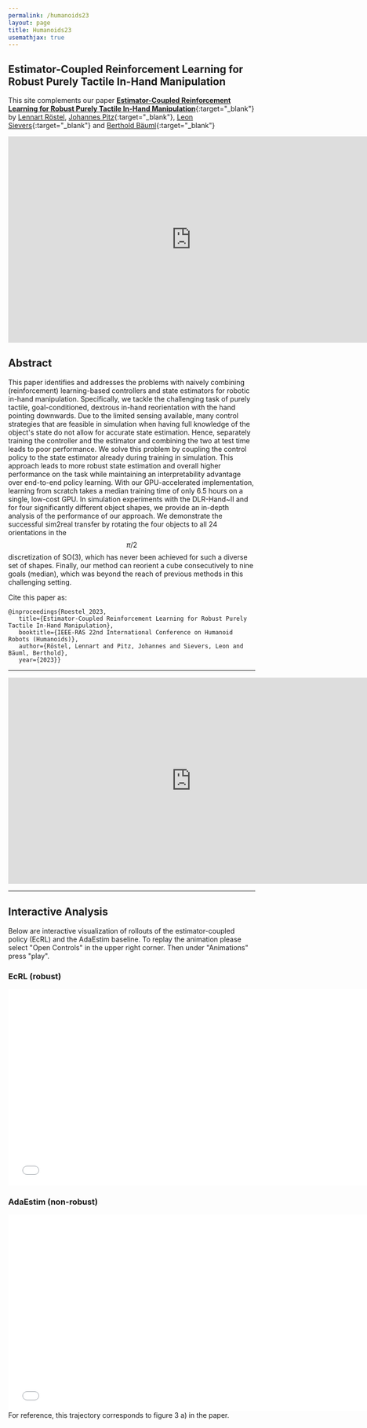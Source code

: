 ```yaml
---
permalink: /humanoids23
layout: page
title: Humanoids23
usemathjax: true
---
```

## Estimator-Coupled Reinforcement Learning for Robust Purely Tactile In-Hand Manipulation
This site complements our paper [**Estimator-Coupled Reinforcement Learning for Robust Purely Tactile In-Hand Manipulation**](https://arxiv.org/abs/2311.04060){:target="_blank"} by [Lennart Röstel](https://scholar.google.com/citations?user=BPUd5h0AAAAJ&hl=en&oi=sra), [Johannes Pitz](https://www.linkedin.com/in/johannes-pitz/){:target="_blank"}, [Leon Sievers](https://www.linkedin.com/in/leon-sievers/){:target="_blank"} and [Berthold Bäuml](https://scholar.google.com/citations?hl=en&user=fjvpDsEAAAAJ){:target="_blank"}

<p align="center">
<iframe width="746" height="420" src="https://www.youtube.com/embed/P8jSDg5TA_E" title="YouTube video player" frameborder="0" allow="accelerometer; autoplay; clipboard-write; encrypted-media; gyroscope; picture-in-picture; web-share" allowfullscreen></iframe>
</p>

## Abstract

This paper identifies and addresses the problems with naively combining (reinforcement) learning-based controllers and state estimators for robotic in-hand manipulation. Specifically, we tackle the challenging task of purely tactile, goal-conditioned, dextrous in-hand reorientation with the hand pointing downwards.
Due to the limited sensing available, many control strategies that are feasible in simulation when having full knowledge of the object's state do not allow for accurate state estimation. Hence, separately training the controller and the estimator and combining the two at test time leads to poor performance. 
We solve this problem by coupling the control policy to the state estimator already during training in simulation.
This approach leads to more robust state estimation and overall higher performance on the task while maintaining an interpretability advantage over end-to-end policy learning. 
With our GPU-accelerated implementation, learning from scratch takes a median training time of only 6.5 hours on a single, low-cost GPU.
In simulation experiments with the DLR-Hand~II and for four significantly different object shapes, we provide an in-depth analysis of the performance of our approach. 
We demonstrate the successful sim2real transfer by rotating the four objects to all 24 orientations in the $$\pi/2$$ discretization of SO(3), which has never been achieved for such a diverse set of shapes. 
Finally, our method can reorient a cube consecutively to nine goals (median), which was beyond the reach of previous methods in this challenging setting.
<!---![Sequence](../assets/imgs/humanoids23/motiv_pic.png) -->


Cite this paper as:

    @inproceedings{Roestel_2023,
       title={Estimator-Coupled Reinforcement Learning for Robust Purely Tactile In-Hand Manipulation},
       booktitle={IEEE-RAS 22nd International Conference on Humanoid Robots (Humanoids)},
       author={Röstel, Lennart and Pitz, Johannes and Sievers, Leon and Bäuml, Berthold},
       year={2023}}

---

<p align="center">
<iframe width="746" height="420" src="https://www.youtube.com/embed/rIDo_DmlDF4" title="YouTube video player" frameborder="0" allow="accelerometer; autoplay; clipboard-write; encrypted-media; gyroscope; picture-in-picture; web-share" allowfullscreen></iframe>
</p>

---

## Interactive Analysis
Below are interactive visualization of rollouts of the estimator-coupled policy (EcRL) and the AdaEstim baseline.
To replay the animation please select "Open Controls" in the upper right corner. Then under "Animations" press "play".

### EcRL (robust)
<embed type="text/html" src="./assets/imgs/humanoids23/scene_22_ecrl.html" width="746" height="400">

### AdaEstim (non-robust)
<embed type="text/html" src="./assets/imgs/humanoids23/scene_22_ma.html" width="746" height="400">
For reference, this trajectory corresponds to figure 3 a) in the paper.
